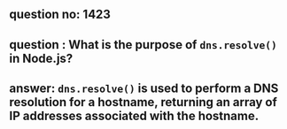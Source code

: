 
      
## question no: 1423

## question : What is the purpose of `dns.resolve()` in Node.js?

## answer: `dns.resolve()` is used to perform a DNS resolution for a hostname, returning an array of IP addresses associated with the hostname.
      